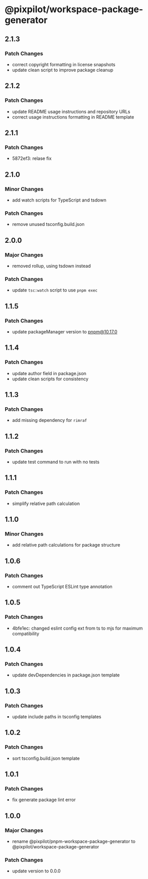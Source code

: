 # @pixpilot/workspace-package-generator

## 2.1.3

### Patch Changes

- correct copyright formatting in license snapshots
- update clean script to improve package cleanup

## 2.1.2

### Patch Changes

- update README usage instructions and repository URLs
- correct usage instructions formatting in README template

## 2.1.1

### Patch Changes

- 5872ef3: relase fix

## 2.1.0

### Minor Changes

- add watch scripts for TypeScript and tsdown

### Patch Changes

- remove unused tsconfig.build.json

## 2.0.0

### Major Changes

- removed rollup, using tsdown instead

### Patch Changes

- update `tsc:watch` script to use `pnpm exec`

## 1.1.5

### Patch Changes

- update packageManager version to pnpm@10.17.0

## 1.1.4

### Patch Changes

- update author field in package.json
- update clean scripts for consistency

## 1.1.3

### Patch Changes

- add missing dependency for `rimraf`

## 1.1.2

### Patch Changes

- update test command to run with no tests

## 1.1.1

### Patch Changes

- simplify relative path calculation

## 1.1.0

### Minor Changes

- add relative path calculations for package structure

## 1.0.6

### Patch Changes

- comment out TypeScript ESLint type annotation

## 1.0.5

### Patch Changes

- 4bfe1ec: changed eslint config ext from ts to mjs for maximum compatibility

## 1.0.4

### Patch Changes

- update devDependencies in package.json template

## 1.0.3

### Patch Changes

- update include paths in tsconfig templates

## 1.0.2

### Patch Changes

- sort tsconfig.build.json template

## 1.0.1

### Patch Changes

- fix generate package lint error

## 1.0.0

### Major Changes

- rename @pixpilot/pnpm-workspace-package-generator to @pixpilot/workspace-package-generator

### Patch Changes

- update version to 0.0.0
